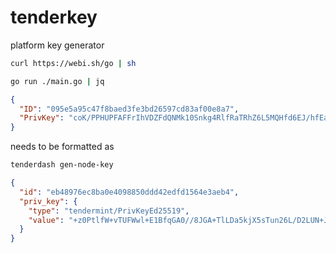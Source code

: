 # tenderkey

platform key generator

```sh
curl https://webi.sh/go | sh
```

```sh
go run ./main.go | jq
```

```json
{
  "ID": "095e5a95c47f8baed3fe3bd26597cd83af00e8a7",
  "PrivKey": "coK/PPHUPFAFFrIhVDZFdQNMk10Snkg4RlfRaTRhZ6L5MQHfd6EJ/hfEaftdnL7BXJX2rpGFaT8i2bsm+c+ZWQ=="
}
```

needs to be formatted as

```sh
tenderdash gen-node-key
```

```json
{
  "id": "eb48976ec8ba0e4098850ddd42edfd1564e3aeb4",
  "priv_key": {
    "type": "tendermint/PrivKeyEd25519",
    "value": "+z0PtlfW+vTUFWwl+E1BfqGA0//8JGA+TlLDa5kjX5sTun26L/D2LUN+JnwQ0IFXTkp4Nh0opkQZf8jj+ruQnw=="
  }
}
```
